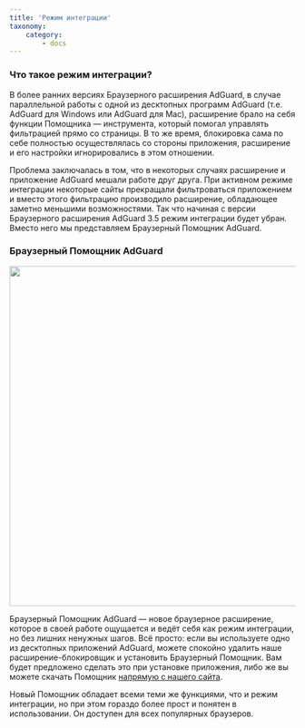 ```yaml
---
title: 'Режим интеграции'
taxonomy:
    category:
        - docs
---
```


### Что такое режим интеграции?

В более ранних версиях Браузерного расширения AdGuard, в случае параллельной работы с одной из десктопных программ AdGuard (т.е. AdGuard для Windows или AdGuard для Mac), расширение брало на себя функции Помощника — инструмента, который помогал управлять фильтрацией прямо со страницы. В то же время, блокировка сама по себе полностью осуществлялась со стороны приложения, расширение и его настройки игнорировались в этом отношении.

Проблема заключалась в том, что в некоторых случаях расширение и приложение AdGuard мешали работе друг друга. При активном режиме интеграции некоторые сайты прекращали фильтроваться приложением и вместо этого фильтрацию производило расширение, обладающее заметно меньшими возможностями. Так что начиная с версии Браузерного расширения AdGuard 3.5 режим интеграции будет убран. Вместо него мы представляем Браузерный Помощник AdGuard.

### Браузерный Помощник AdGuard

<img src="https://cdn.adguard.com/public/Adguard/kb/PicturesEN/browser_assistant.png" width="600" />

Браузерный Помощник AdGuard — новое браузерное расширение, которое в своей работе ощущается и ведёт себя как режим интеграции, но без лишних ненужных шагов. Всё просто: если вы используете одно из десктопных приложений AdGuard, можете спокойно удалить наше расширение-блокировщик и установить Браузерный Помощник. Вам будет предложено сделать это при установке приложения, либо же вы можете скачать Помощник [напрямую с нашего сайта](https://adguard.com/ru/adguard-assistant/overview.html).

Новый Помощник обладает всеми теми же функциями, что и режим интеграции, но при этом гораздо более прост и понятен в использовании. Он доступен для всех популярных браузеров.